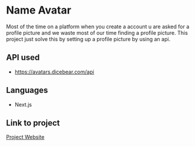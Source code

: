 # Name Avatar

Most of the time on a platform when you create a account u are asked for a profile picture and we waste most of our time finding a profile picture.
This project just solve this by setting up a profile picture by using an api.

## API used

- https://avatars.dicebear.com/api

## Languages

- Next.js

## Link to project

[Project Website](https://nameavatar.vercel.app/)
